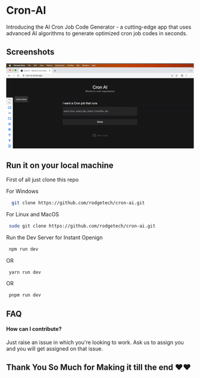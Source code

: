 
# Cron-AI

Introducing the AI Cron Job Code Generator - a cutting-edge app that uses advanced AI algorithms to generate optimized cron job codes in seconds. 
## Screenshots

![App Screenshot](desktop.png)


## Run it on your local machine

First of all just clone this repo 

For Windows

```bash
  git clone https://github.com/rodgetech/cron-ai.git
```

For Linux and MacOS
```bash
 sudo git clone https://github.com/rodgetech/cron-ai.git
```

Run the Dev Server for Instant Openign
```bash
 npm run dev
```
OR
```bash
 yarn run dev
```

OR
```bash
 pnpm run dev
```
## FAQ

#### How can I contribute?

Just raise an issue in which you're looking to work. Ask us to assign you and you will get assigned on that issue. 




## Thank You So Much for Making it till the end ❤️❤️

